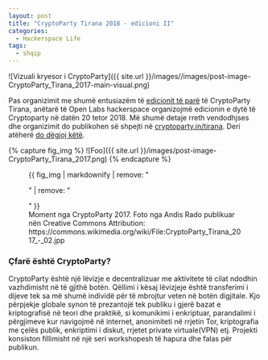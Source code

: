 ```yaml
---
layout: post
title: "CryptoParty Tirana 2018 - edicioni II"
categories:
  - Hackerspace Life
tags:
  - shqip
---
```

![Vizuali kryesor i CryptoParty]({{ site.url }}/images//images/post-image-CryptoParty_Tirana_2017-main-visual.png)

Pas organizimit me shumë entusiazëm të [edicionit të parë](https://openlabs.cc/cryptoparty-tirana-2017/) të CryptoParty Tirana, anëtarë të Open Labs hackerspace organizojmë edicionin e dytë të Cryptoparty në datën 20 tetor 2018. Më shumë detaje rreth vendodhjses dhe organizimit do publikohen së shpejti në [cryptoparty.in/tirana](https://www.cryptoparty.in/tirana). Deri atëherë [do dëgjoj këtë](https://www.youtube.com/watch?v=Z5mAZQXVtMI).

{% capture fig_img %}
![Foo]({{ site.url }}/images/post-image-CryptoParty_Tirana_2017.png)
{% endcapture %}

<figure>
  {{ fig_img | markdownify | remove: "<p>" | remove: "</p>" }}
  <figcaption>Moment nga CryptoParty 2017. Foto nga Andis Rado publikuar nën Creative Commons Attribution: https://commons.wikimedia.org/wiki/File:CryptoParty_Tirana_2017_-_02.jpp</figcaption>
</figure> 

### Çfarë është CryptoParty?
CryptoParty është një lëvizje e decentralizuar me aktivitete të cilat ndodhin vazhdimisht në të gjithë botën. Qëllimi i kësaj lëvizjeje është transferimi i dijeve tek sa më shumë individë për të mbrojtur veten në botën digjitale. Kjo përpjekje globale synon të prezantojë tek publiku i gjerë bazat e kriptografisë në teori dhe praktikë, si komunikimi i enkriptuar, parandalimi i përgjimeve kur navigojmë në internet, anonimiteti në rrjetin Tor, kriptografia me çelës publik, enkriptimi i diskut, rrjetet private virtuale(VPN) etj. Projekti konsiston fillimisht në një seri workshopesh të hapura dhe falas për publikun.

